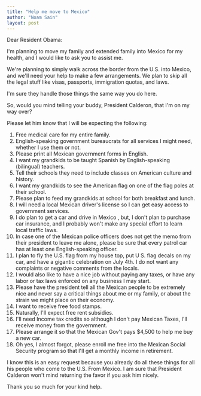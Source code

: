 ```yaml
---
title: "Help me move to Mexico"
author: "Noam Sain"
layout: post
---
```


Dear Resident Obama:

I'm planning to move my family and extended family into Mexico for my health, and I would like to ask you to assist me.

We're planning to simply walk across the border from the U.S. into Mexico, and we'll need your help to make a few arrangements. We plan to skip all the legal stuff like visas, passports, immigration quotas, and laws.

I'm sure they handle those things the same way you do here.

So, would you mind telling your buddy, President Calderon, that I'm on my way over?

Please let him know that I will be expecting the following:

1. Free medical care for my entire family.
2. English-speaking government bureaucrats for all services I might need, whether I use them or not.
3. Please print all Mexican government forms in English.
4. I want my grandkids to be taught Spanish by English-speaking (bilingual) teachers.
5. Tell their schools they need to include classes on American culture and history.
6. I want my grandkids to see the American flag on one of the flag poles at their school.
7. Please plan to feed my grandkids at school for both breakfast and lunch.
8. I will need a local Mexican driver's license so I can get easy access to government services.
9. I do plan to get a car and drive in Mexico , but, I don't plan to purchase car insurance, and I probably won't make any special effort to learn local traffic laws.
10. In case one of the Mexican police officers does not get the memo from their president to leave me alone, please be sure that every patrol car has at least one English-speaking officer.
11. I plan to fly the U.S. flag from my house top, put U S. flag decals on my car, and have a gigantic celebration on July 4th. I do not want any complaints or negative comments from the locals.
12. I would also like to have a nice job without paying any taxes, or have any labor or tax laws enforced on any business I may start.
13. Please have the president tell all the Mexican people to be extremely nice and never say a critical things about me or my family, or about the strain we might place on their economy.
14. I want to receive free food stamps.
15. Naturally, I'll expect free rent subsidies.
16. I'll need Income tax credits so although I don't pay Mexican Taxes, I'll receive money from the government.
17. Please arrange it so that the Mexican Gov't pays $4,500 to help me buy a new car.
18. Oh yes, I almost forgot, please enroll me free into the Mexican Social Security program so that I'll get a monthly income in retirement.

I know this is an easy request because you already do all these things for all his people who come to the U.S. From Mexico. I am sure that President Calderon won't mind returning the favor if you ask him nicely.

Thank you so much for your kind help.